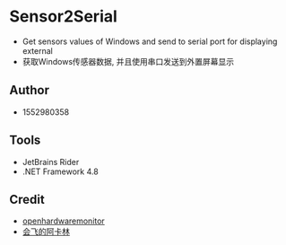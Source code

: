 # Sensor2Serial
- Get sensors values of Windows and send to serial port for displaying external
- 获取Windows传感器数据, 并且使用串口发送到外置屏幕显示
## Author
- 1552980358
## Tools
- JetBrains Rider
- .NET Framework 4.8
## Credit
- [openhardwaremonitor](https://github.com/openhardwaremonitor/openhardwaremonitor)
- [会飞的阿卡林](https://www.bilibili.com/video/av81431421)